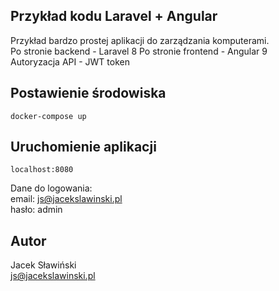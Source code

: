## Przykład kodu Laravel + Angular

Przykład bardzo prostej aplikacji do zarządzania komputerami.  
Po stronie backend - Laravel 8
Po stronie frontend - Angular 9  
Autoryzacja API - JWT token  

## Postawienie środowiska

`docker-compose up`

## Uruchomienie aplikacji

`localhost:8080`  


Dane do logowania:  
email: js@jacekslawinski.pl  
hasło: admin  
  
## Autor

Jacek Sławiński  
js@jacekslawinski.pl  
